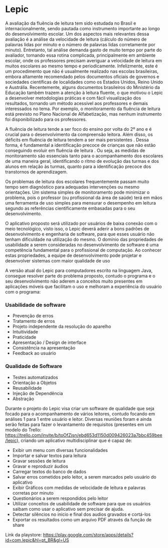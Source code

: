 # Lepic

A avaliação da fluência de leitura tem sido estudada no Brasil e internacionalmente, sendo pautada como instrumento importante ao longo do desenvolvimento escolar. Um dos aspectos mais relevantes dessa avaliação é a análise da velocidade de leitura (cálculo do número de palavras lidas por minuto e o número de palavras lidas corretamente por minuto). Entretanto, tal análise demanda gasto de muito tempo por parte do avaliador, tornando essa rotina complicada, principalmente em ambiente escolar, onde os professores precisam averiguar a velocidade de leitura em muitos escolares ao mesmo tempo e periodicamente. Infelizmente, este é um procedimento que não é usualmente realizado nas escolas brasileiras, embora altamente recomendado pelos documentos oficiais de governos e sociedades científicas de localidades como os Estados Unidos, Reino Unido e Austrália. Recentemente, alguns documentos brasileiros do Ministério da Educação também trazem a atenção à leitura fluente, o que motivou o Lepic a desenvolver metodologias práticas e com fácil visualização dos resultados, tornando um método acessível aos professores e demais interessados no tema. Por exemplo, o monitoramento da fluência de leitura está previsto no Plano Nacional de Alfabetização, mas nenhum instrumento foi disponibilizado para os professores.

A fluência de leitura tende a ser foco do ensino por volta do 2º ano e é crucial para o desenvolvimento da compreensão leitora. Além disso, os déficits em fluência de leitura tendem a ser mais persistentes . Dessa forma, é fundamental a identificação precoce de crianças que não estão conseguindo evoluir em fluência de leitura . Ou seja, as medidas de monitoramento são essenciais tanto para o acompanhamento dos escolares de uma maneira geral, identificando o ritmo de evolução das turmas e dos alunos em relação às turmas, quanto para a identificação precoce dos transtornos de aprendizagem.

Os problemas de leitura dos escolares frequentemente passam muito tempo sem diagnóstico para adequadas intervenções ou mesmo orientações. Um sistema simples de monitoramento pode minimizar o problema, pois o professor (ou profissional da área de saúde) terá em mãos uma ferramenta de uso simples para mensurar o desempenho em leitura segundo as referências cientificamente embasadas para o seu desenvolvimento.

O aplicativo proposto será utilizado por usuários de baixa conexão com o meio tecnológico, visto isso, o Lepic deverá aderir a bons padrões de desenvolvimento e engenharia de software, para que esses usuário não tenham dificuldade na utilização do mesmo. O domínio das propriedades de usabilidade a serem consideradas no
desenvolvimento de software é uma competência fundamental para o profissional de
computação. Ao conhecer estas propriedades, a equipe de desenvolvimento pode
projetar e desenvolver sistemas com maior qualidade de uso

 A versão atual do Lepic para computadores escrito na linguagem Java, consegue resolver parte do problema proposto, contudo o programa e o seu desenvolvimento não aderem a conceitos muito presentes em aplicações móveis que facilitam o uso e melhoram a experiência do usuário com o programa:

### Usabilidade de software
  * Prevenção de erros
  * Tratamento de erros
  * Projeto independente da resolução do aparelho
  * Intuitividade 
  * Praticidade
  * Apresentação / Design de interface
  * Consistência na apresentação
  * Feedback ao usuário

 ### Qualidade de Software 
  * Testes automatizados
  * Orientação a Objetos
  * Reusabilidade
  * Injeção de Dependência
  * Abstração


Durante o projeto do Lepic visa criar um software de qualidade que seja focado para o acompanhamento de vários leitores, contudo focando em análises 1 para 1 entre usuário e leitor. Diversas reuniões foram e ainda serão feitas para fazer o levantamento de requisitos (presentes em um modelo do Trello: https://trello.com/invite/b/toOfZjsn/ebd653d1150d009426023a7bbc459bee/lepic), criando um aplicativo multidisciplinar que é capaz de:

 * Exibir um menu com diversas funcionalidades
 * Importar e salvar textos para leitura
 * Gravar sessões de leitura 
 * Gravar e reproduzir áudios
 * Carregar textos do banco de dados
 * Salvar erros cometidos pelo leitor, a serem marcados pelo usuário do aplicativo
 * Exibir Gráficos com medidas de velocidade de leitura e palavras corretas por minuto
 * Questionários a serem respondidos pelo leitor
 * Utilizar conceitos de usabilidade de software para que os usuários saibam como usar o aplicativo sem precisar de ajuda.
 * Detectar silêncios no inicio e final dos audios gravados e cortá-los 
 * Exportar os resultados como um arquivo PDF através da função de share

Link da playstore: https://play.google.com/store/apps/details?id=com.lepic&hl=pt_BR&gl=US
